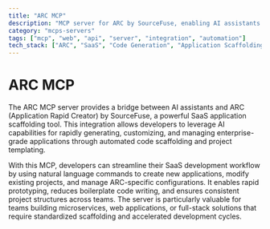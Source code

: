 ```yaml
---
title: "ARC MCP"
description: "MCP server for ARC by SourceFuse, enabling AI assistants to scaffold and manage SaaS applications through automated code generation."
category: "mcps-servers"
tags: ["mcp", "web", "api", "server", "integration", "automation"]
tech_stack: ["ARC", "SaaS", "Code Generation", "Application Scaffolding", "Microservices"]
---
```


# ARC MCP

The ARC MCP server provides a bridge between AI assistants and ARC (Application Rapid Creator) by SourceFuse, a powerful SaaS application scaffolding tool. This integration allows developers to leverage AI capabilities for rapidly generating, customizing, and managing enterprise-grade applications through automated code scaffolding and project templating.

With this MCP, developers can streamline their SaaS development workflow by using natural language commands to create new applications, modify existing projects, and manage ARC-specific configurations. It enables rapid prototyping, reduces boilerplate code writing, and ensures consistent project structures across teams. The server is particularly valuable for teams building microservices, web applications, or full-stack solutions that require standardized scaffolding and accelerated development cycles.
